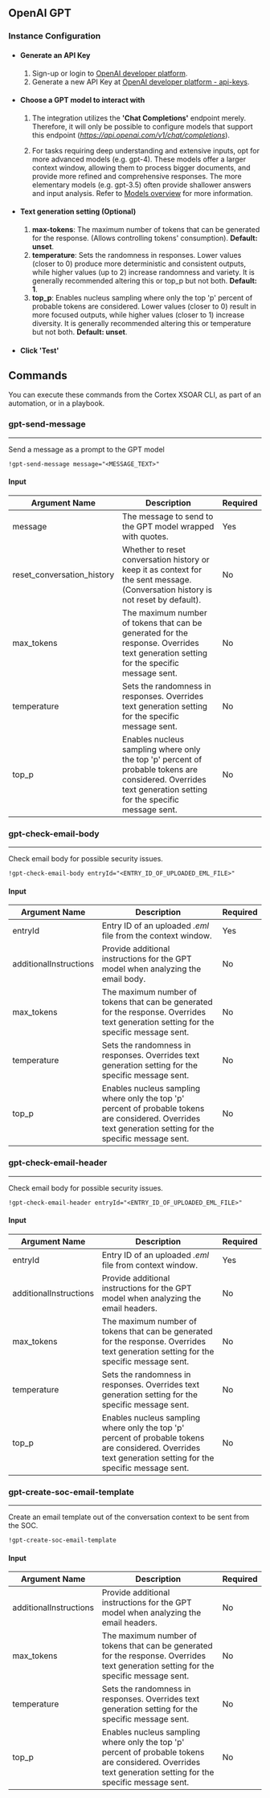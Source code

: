 
## OpenAI GPT
### Instance Configuration

- #### Generate an API Key
    1. Sign-up or login to [OpenAI developer platform](https://platform.openai.com).
    2. Generate a new API Key at [OpenAI developer platform - api-keys](https://platform.openai.com/api-keys).

- #### Choose a GPT model to interact with
    1. The integration utilizes the **'Chat Completions'** endpoint merely. Therefore, it will only be possible to configure models that support this endpoint (_https://api.openai.com/v1/chat/completions_). 

    2. For tasks requiring deep understanding and extensive inputs, opt for more advanced models (e.g. gpt-4). These models offer a larger context window, allowing them to process bigger documents, and provide more refined and comprehensive responses.
    The more elementary models (e.g. gpt-3.5) often provide shallower answers and input analysis. 
    Refer to [Models overview](https://platform.openai.com/docs/models/overview) for more information.
  
- #### Text generation setting (Optional)
   
   1. **max-tokens**: The maximum number of tokens that can be generated for the response. (Allows controlling tokens' consumption). **Default: unset**.
   2. **temperature**: Sets the randomness in responses. Lower values (closer to 0) produce more deterministic and consistent outputs, while higher values (up to 2) increase randomness and variety. It is generally recommended altering this or top_p but not both. **Default: 1**.
   3. **top_p**: Enables nucleus sampling where only the top 'p' percent of probable tokens are considered. Lower values (closer to 0) result in more focused outputs, while higher values (closer to 1) increase diversity. It is generally recommended altering this or temperature but not both. **Default: unset**.

- #### Click 'Test'


## Commands

You can execute these commands from the Cortex XSOAR CLI, as part of an automation, or in a playbook.

### gpt-send-message
***
Send a message as a prompt to the GPT model

`!gpt-send-message message="<MESSAGE_TEXT>"`

#### Input

| **Argument Name**          | **Description**                                                                                                                                             | **Required** |
|----------------------------|-------------------------------------------------------------------------------------------------------------------------------------------------------------|--------------|
| message                    | The message to send to the GPT model wrapped with quotes.                                                                                                   | Yes          | 
| reset_conversation_history | Whether to reset conversation history or keep it as context for the sent message. (Conversation history is not reset by default).                           | No           | 
| max_tokens                 | The maximum number of tokens that can be generated for the response. Overrides text generation setting for the specific message sent.                       | No           | 
| temperature                | Sets the randomness in responses. Overrides text generation setting for the specific message sent.                                                          | No           | 
| top_p                      | Enables nucleus sampling where only the top 'p' percent of probable tokens are considered. Overrides text generation setting for the specific message sent. | No           | 



### gpt-check-email-body
***
Check email body for possible security issues.

`!gpt-check-email-body entryId="<ENTRY_ID_OF_UPLOADED_EML_FILE>"`

#### Input

| **Argument Name**      | **Description**                                                                                                                                             | **Required** |
|------------------------|-------------------------------------------------------------------------------------------------------------------------------------------------------------|--------------|
| entryId                | Entry ID of an uploaded _.eml_ file from the context window.                                                                                                    | Yes          | 
| additionalInstructions | Provide additional instructions for the GPT model when analyzing the email body.                                                                            | No           | 
| max_tokens             | The maximum number of tokens that can be generated for the response. Overrides text generation setting for the specific message sent.                       | No           | 
| temperature            | Sets the randomness in responses. Overrides text generation setting for the specific message sent.                                                          | No           | 
| top_p                  | Enables nucleus sampling where only the top 'p' percent of probable tokens are considered. Overrides text generation setting for the specific message sent. | No           |

### gpt-check-email-header
***
Check email body for possible security issues.

`!gpt-check-email-header entryId="<ENTRY_ID_OF_UPLOADED_EML_FILE>"`

#### Input

| **Argument Name**      | **Description**                                                                                                                                             | **Required** |
|------------------------|-------------------------------------------------------------------------------------------------------------------------------------------------------------|--------------|
| entryId                | Entry ID of an uploaded _.eml_ file from context window.                                                                                                    | Yes          | 
| additionalInstructions | Provide additional instructions for the GPT model when analyzing the email headers.                                                                         | No           | 
| max_tokens             | The maximum number of tokens that can be generated for the response. Overrides text generation setting for the specific message sent.                       | No           | 
| temperature            | Sets the randomness in responses. Overrides text generation setting for the specific message sent.                                                          | No           | 
| top_p                  | Enables nucleus sampling where only the top 'p' percent of probable tokens are considered. Overrides text generation setting for the specific message sent. | No           |


### gpt-create-soc-email-template
***
Create an email template out of the conversation context to be sent from the SOC.

`!gpt-create-soc-email-template`

#### Input

| **Argument Name**      | **Description**                                                                                                                                             | **Required** |
|------------------------|-------------------------------------------------------------------------------------------------------------------------------------------------------------|--------------|
| additionalInstructions | Provide additional instructions for the GPT model when analyzing the email headers.                                                                         | No           | 
| max_tokens             | The maximum number of tokens that can be generated for the response. Overrides text generation setting for the specific message sent.                       | No           | 
| temperature            | Sets the randomness in responses. Overrides text generation setting for the specific message sent.                                                          | No           | 
| top_p                  | Enables nucleus sampling where only the top 'p' percent of probable tokens are considered. Overrides text generation setting for the specific message sent. | No           |


